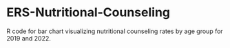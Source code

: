 # ERS-Nutritional-Counseling
R code for bar chart visualizing nutritional counseling rates by age group for 2019 and 2022.

